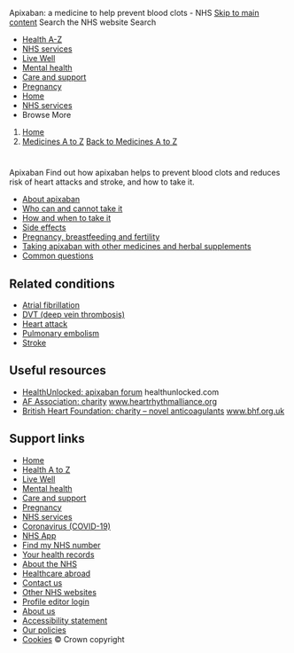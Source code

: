 
Apixaban: a medicine to help prevent blood clots - NHS
[Skip to main content](#maincontent)
Search the NHS website
Search
* [Health A-Z](/conditions/)
* [NHS services](/nhs-services/)
* [Live Well](/live-well/)
* [Mental health](/mental-health/)
* [Care and support](/conditions/social-care-and-support-guide/)
* [Pregnancy](/pregnancy/)
* [Home](/)
* [NHS services](/nhs-services/)
* Browse
 More
1. [Home](/)
2. [Medicines A to Z](/medicines/)
[Back to 
 Medicines A to Z](/medicines/) 
# 
 
 Apixaban
 Find out how apixaban helps to prevent blood clots and reduces risk of heart attacks and stroke, and how to take it.
 
* [About apixaban](https://www.nhs.uk/medicines/apixaban/about-apixaban/)
* [Who can and cannot take it](https://www.nhs.uk/medicines/apixaban/who-can-and-cannot-take-apixaban/)
* [How and when to take it](https://www.nhs.uk/medicines/apixaban/how-and-when-to-take-apixaban/)
* [Side effects](https://www.nhs.uk/medicines/apixaban/side-effects-of-apixaban/)
* [Pregnancy, breastfeeding and fertility](https://www.nhs.uk/medicines/apixaban/pregnancy-breastfeeding-and-fertility-while-taking-apixaban/)
* [Taking apixaban with other medicines and herbal supplements](https://www.nhs.uk/medicines/apixaban/taking-apixaban-with-other-medicines-and-herbal-supplements/)
* [Common questions](https://www.nhs.uk/medicines/apixaban/common-questions-about-apixaban/)
## Related conditions
* [Atrial fibrillation](https://www.nhs.uk/conditions/atrial-fibrillation/)
* [DVT (deep vein thrombosis)](https://www.nhs.uk/conditions/deep-vein-thrombosis-dvt/)
* [Heart attack](https://www.nhs.uk/conditions/heart-attack/)
* [Pulmonary embolism](https://www.nhs.uk/conditions/pulmonary-embolism/)
* [Stroke](https://www.nhs.uk/conditions/stroke/)
## Useful resources
* [HealthUnlocked: apixaban forum](https://healthunlocked.com/tag/apixaban) 
healthunlocked.com
* [AF Association: charity](http://www.heartrhythmalliance.org/afa/uk/) 
www.heartrhythmalliance.org
* [British Heart Foundation: charity – novel anticoagulants](https://www.bhf.org.uk/informationsupport/heart-matters-magazine/medical/drug-cabinet/novel-anticoagulants) 
www.bhf.org.uk
## Support links
* [Home](/)
* [Health A to Z](/conditions/)
* [Live Well](/live-well/)
* [Mental health](/mental-health/)
* [Care and support](/conditions/social-care-and-support-guide/)
* [Pregnancy](/pregnancy/)
* [NHS services](/nhs-services/)
* [Coronavirus (COVID-19)](/conditions/coronavirus-covid-19/)
* [NHS App](/nhs-app/)
* [Find my NHS number](/nhs-services/online-services/find-nhs-number/)
* [Your health records](/using-the-nhs/about-the-nhs/your-health-records/)
* [About the NHS](/using-the-nhs/about-the-nhs/)
* [Healthcare abroad](/using-the-nhs/healthcare-abroad/apply-for-a-free-uk-global-health-insurance-card-ghic/)
* [Contact us](/contact-us/)
* [Other NHS websites](/nhs-sites/)
* [Profile editor login](/our-policies/profile-editor-login/)
* [About us](/about-us/)
* [Accessibility statement](/accessibility-statement/)
* [Our policies](/our-policies/)
* [Cookies](/our-policies/cookies-policy/)
© Crown copyright
